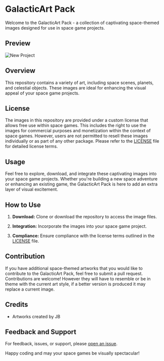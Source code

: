 # GalacticArt Pack

Welcome to the GalacticArt Pack - a collection of captivating space-themed images designed for use in space game projects.

## Preview
![New Project](https://github.com/jbezza123/GalacticArt-Pack/assets/83317736/5303477a-c6a8-41d9-8519-8e4b37fcec8c)

## Overview

This repository contains a variety of art, including space scenes, planets, and celestial objects. These images are ideal for enhancing the visual appeal of your space game projects.

## License

The images in this repository are provided under a custom license that allows free use within space games. This includes the right to use the images for commercial purposes and monetization within the context of space games. However, users are not permitted to resell these images individually or as part of any other package. Please refer to the [LICENSE](LICENSE) file for detailed license terms.

## Usage

Feel free to explore, download, and integrate these captivating images into your space game projects. Whether you're building a new space adventure or enhancing an existing game, the GalacticArt Pack is here to add an extra layer of visual excitement.

## How to Use

1. **Download:** Clone or download the repository to access the image files.

2. **Integration:** Incorporate the images into your space game project.

3. **Compliance:** Ensure compliance with the license terms outlined in the [LICENSE](LICENSE) file.

## Contribution

If you have additional space-themed artworks that you would like to contribute to the GalacticArt Pack, feel free to submit a pull request. Contributions are welcome!
However they will have to resemble or be in theme with the current art style, if a better version is produced it may replace a current image.

## Credits

- Artworks created by JB

## Feedback and Support

For feedback, issues, or support, please [open an issue](https://github.com/jbezza123/GalacticArt-Pack/issues).

Happy coding and may your space games be visually spectacular!

